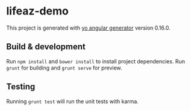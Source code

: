 # lifeaz-demo

This project is generated with [yo angular generator](https://github.com/yeoman/generator-angular)
version 0.16.0.

## Build & development

Run `npm install` and `bower install` to install project dependencies.
Run `grunt` for building and `grunt serve` for preview.

## Testing

Running `grunt test` will run the unit tests with karma.

